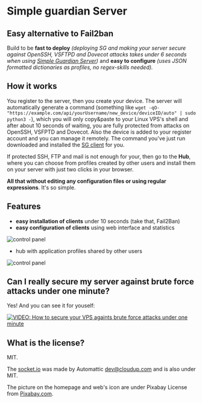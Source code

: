 # Simple guardian Server

## Easy alternative to Fail2ban

Build to be **fast to deploy** *(deploying SG and making your server secure against OpenSSH, VSFTPD and Dovecot attacks takes under 6 seconds when using [Simple Guardian Server](https://github.com/esoadamo/simple-guardian-server))* and **easy to configure** *(uses JSON formatted dictionaries as profiles, no regex-skills needed).*

## How it works

You register to the server, then you create your device. The server will automatically generate a command (something like `wget -qO- "https://example.com/api/yourUsername/new_device/deviceID/auto" | sudo python3 -`), which you will only copy&paste to your Linux VPS's shell and after about 10 seconds of waiting, you are fully protected from attacks on OpenSSH, VSFPTD and Dovecot. Also the device is added to your register account and you can manage it remotely. The command you've just run downloaded and installed the [SG client](https://github.com/esoadamo/simple-guardian) for you.

If protected SSH, FTP and mail is not enough for your, then go to the **Hub**, where you can choose from profiles created by other users and install them on your server with just two clicks in your browser.

**All that without editing any configuration files or using regular expressions**. It's so simple.

## Features

- **easy installation of clients** under 10 seconds (take that, Fail2Ban)
- **easy configuration of clients** using web interface and statistics

![control panel](https://user-images.githubusercontent.com/15877754/48023225-72cb9780-e13d-11e8-95dd-307b3d6613ce.png)

- hub with application profiles shared by other users

![control panel](https://user-images.githubusercontent.com/15877754/48023222-719a6a80-e13d-11e8-93ca-c6d19ff7d553.png)

## Can I really secure my server against brute force attacks under one minute?

Yes! And you can see it for youself:

[![VIDEO: How to secure your VPS againts brute force attacks under one minute](https://i.imgur.com/ioQ4DBx.png)](https://youtu.be/jtzZVXeBUX4 "VIDEO: How to secure your VPS againts brute force attacks under one minute")

## What is the license?

MIT.

The [socket.io](https://socket.io/) was made by Automattic <dev@cloudup.com>
 and is also under MIT.

The picture on the homepage and web's icon are under Pixabay License from [Pixabay.com](https://pixabay.com/). 
